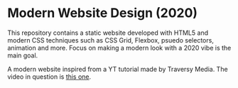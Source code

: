 # Modern Website Design (2020)

This repository contains a static website developed with HTML5 and modern CSS techniques such as CSS Grid, Flexbox, psuedo selectors, animation and more. Focus on making a modern look with a 2020 vibe is the main goal.

A modern website inspired from a YT tutorial made by Traversy Media. The video in question is [this one](https://www.youtube.com/watch?v=p0bGHP-PXD4&t=225s).
